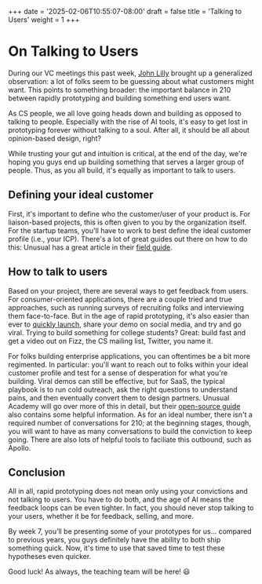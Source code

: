 +++
date = '2025-02-06T10:55:07-08:00'
draft = false
title = 'Talking to Users'
weight = 1
+++

# On Talking to Users 

During our VC meetings this past week, [John Lilly](https://www.linkedin.com/in/johnlilly/) brought up a generalized observation: a lot of folks seem to be guessing about what customers might want. This points to something broader: the important balance in 210 between rapidly prototyping and building something end users want.

As CS people, we all love going heads down and building as opposed to talking to people. Especially with the rise of AI tools, it's easy to get lost in prototyping forever without talking to a soul. After all, it should be all about opinion-based design, right?

While trusting your gut and intuition is critical, at the end of the day, we're hoping you guys end up building something that serves a larger group of people. Thus, as you all build, it's equally as important to talk to users.

## Defining your ideal customer

First, it's important to define who the customer/user of your product is. For liaison-based projects, this is often given to you by the organization itself. For the startup teams, you'll have to work to best define the ideal customer profile (i.e., your ICP). There's a lot of great guides out there on how to do this: Unusual has a great article in their [field guide](https://www.unusual.vc/articles/what-is-an-ideal-customer-profile).

## How to talk to users

Based on your project, there are several ways to get feedback from users. For consumer-oriented applications, there are a couple tried and true approaches, such as running surveys of recruiting folks and interviewing them face-to-face. But in the age of rapid prototyping, it's also easier than ever to [quickly launch](https://www.unusual.vc/post/finding-product-market-fit-for-consumer-products), share your demo on social media, and try and go viral. Trying to build something for college students? Great: build fast and get a video out on Fizz, the CS mailing list, Twitter, you name it.

For folks building enterprise applications, you can oftentimes be a bit more regimented. In particular: you'll want to reach out to folks within your ideal customer profile and test for a sense of desperation for what you're building. Viral demos can still be effective, but for SaaS, the typical playbook is to run cold outreach, ask the right questions to understand pains, and then eventually convert them to design partners. Unusual Academy will go over more of this in detail, but their [open-source guide](https://www.unusual.vc/articles/customer-outreach-playbook-for-b2b-startups) also contains some helpful information. As for an ideal number, there isn't a required number of conversations for 210; at the beginning stages, though, you will want to have as many conversations to build the conviction to keep going. There are also lots of helpful tools to faciliate this outbound, such as Apollo.

## Conclusion

All in all, rapid prototyping does not mean only using your convictions and not talking to users. You have to do both, and the age of AI means the feedback loops can be even tighter. In fact, you should never stop talking to your users, whether it be for feedback, selling, and more. 

By week 7, you’ll be presenting some of your prototypes for us... compared to previous years, you guys definitely have the ability to both ship something quick. Now, it's time to use that saved time to test these hypotheses even quicker.

Good luck! As always, the teaching team will be here! 😃
